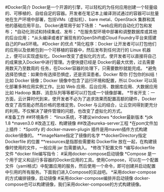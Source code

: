 #Docker简介
Docker是一个开源的引擎，可以轻松的为任何应用创建一个轻量级的、可移植的、自给自足的容器。开发者在笔记本上编译测试通过的容器可以批量地在生产环境中部署，包括VMs（虚拟机）、bare metal、OpenStack 集群和其他的基础应用平台。
Docker通常用于如下场景：
*web应用的自动化打包和发布；
*自动化测试和持续集成、发布；
*在服务型环境中部署和调整数据库或其他的后台应用；
*从头编译或者扩展现有的OpenShift或Cloud Foundry平台来搭建自己的PaaS环境。
#Docker 的优点
*简化程序：Docker 让开发者可以打包他们的应用以及依赖包到一个可移植的容器中，然后发布到任何流行的 Linux 机器上，便可以实现虚拟化。Docker改变了虚拟化的方式，使开发者可以直接将自己的成果放入Docker中进行管理。方便快捷已经是 Docker的最大优势，过去需要用数天乃至数周的 任务，在Docker容器的处理下，只需要数秒就能完成。
*避免选择恐惧症：如果你有选择恐惧症，还是资深患者。Docker 帮你 打包你的纠结！比如 Docker 镜像；Docker 镜像中包含了运行环境和配置，所以 Docker 可以简化部署多种应用实例工作。比如 Web 应用、后台应用、数据库应用、大数据应用比如 Hadoop 集群、消息队列等等都可以打包成一个镜像部署。
*节省开支：一方面，云计算时代到来，使开发者不必为了追求效果而配置高额的硬件，Docker 改变了高性能必然高价格的思维定势。Docker 与云的结合，让云空间得到更充分的利用。不仅解决了硬件管理的问题，也改变了虚拟化的方式。    
#准备工作
##环境条件：
*linux系统，不建议windows
*docker最新版本
*jdk 1.8
*maven3.0
#改造工程、构建镜像
##改造eureka-server工程
*在pom文件加上插件：
*Spotify 的 docker-maven-plugin 插件是用maven插件方式构建docker镜像的。
**imageName指定了镜像的名字
**dockerDirectory指定 Dockerfile 的位置
**resources是指那些需要和 Dockerfile 放在一起，在构建镜像时使用的文件，一般应用 jar 包需要纳入。
*修改下配置文件
*编写dockerfile文件
*docker file编写指令：
#采用docker-compose启动镜像
*Compose 是一个用于定义和运行多容器的Docker应用的工具。使用Compose，可以在一个配置文件（yaml格式）中配置应用的服务，然后使用一个命令，即可创建并启动配置中引用的所有服务。下面我们进入Compose的实战吧。
*采用docker-compose的方式编排镜像，启动镜像
#采用docker-compose编排并启动镜像
docker-compose也可以构建镜像，我们采用docker-compose的方式构建镜像。
